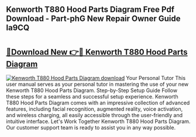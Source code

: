 ## Kenworth T880 Hood Parts Diagram Free Pdf Download - Part-phG New Repair Owner Guide la9CQ

# <h2><a href="http://dfj360b.blite.top/?on=Kenworth+T880+Hood+Parts+Diagram">🔗Download New 👉🔴 Kenworth T880 Hood Parts Diagram</a></h2>

[![Kenworth T880 Hood Parts Diagram download](https://i.imgur.com/lujVjoI.png)](http://dfj360b.blite.top/?on=Kenworth+T880+Hood+Parts+Diagram)
Your Personal Tutor This user manual serves as your personal tutor in mastering the use of your new Kenworth T880 Hood Parts Diagram. Step-by-Step Setup Guide Follow these steps for a seamless and successful setup experience. Kenworth T880 Hood Parts Diagram comes with an impressive collection of advanced features, including facial recognition, augmented reality, voice activation, and wireless charging, all easily accessible through the user-friendly and intuitive interface. Let's Work Together Kenworth T880 Hood Parts Diagram. Our customer support team is ready to assist you in any way possible.
